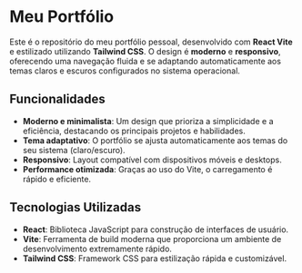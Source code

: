 # Meu Portfólio

Este é o repositório do meu portfólio pessoal, desenvolvido com **React Vite** e estilizado utilizando **Tailwind CSS**. O design é **moderno** e **responsivo**, oferecendo uma navegação fluida e se adaptando automaticamente aos temas claros e escuros configurados no sistema operacional.

## Funcionalidades

- **Moderno e minimalista**: Um design que prioriza a simplicidade e a eficiência, destacando os principais projetos e habilidades.
- **Tema adaptativo**: O portfólio se ajusta automaticamente aos temas do seu sistema (claro/escuro).
- **Responsivo**: Layout compatível com dispositivos móveis e desktops.
- **Performance otimizada**: Graças ao uso do Vite, o carregamento é rápido e eficiente.

## Tecnologias Utilizadas

- **React**: Biblioteca JavaScript para construção de interfaces de usuário.
- **Vite**: Ferramenta de build moderna que proporciona um ambiente de desenvolvimento extremamente rápido.
- **Tailwind CSS**: Framework CSS para estilização rápida e customizável.
